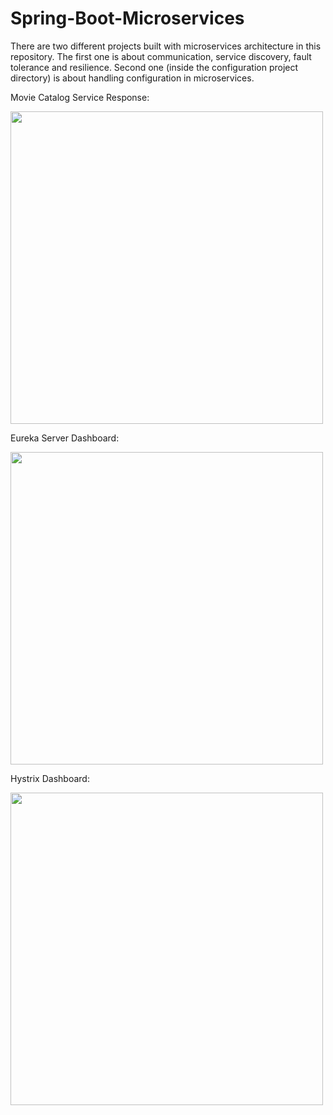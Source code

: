 # Spring-Boot-Microservices
There are two different projects built with microservices architecture in this repository. The first one is about communication, service discovery, fault tolerance and resilience. Second one (inside the configuration project directory) is about handling configuration in microservices.

Movie Catalog Service Response:
<p>
  <img src="https://user-images.githubusercontent.com/22731894/81469261-c31d2d00-91ec-11ea-8f77-d1f9af908fd1.png" width="500">
</p>

Eureka Server Dashboard:
<p>
  <img src="https://user-images.githubusercontent.com/22731894/81469263-c4e6f080-91ec-11ea-98ee-8a52f46fb0ab.png" width="500">
</p>

Hystrix Dashboard:
<p>
  <img src="https://user-images.githubusercontent.com/22731894/81469265-c57f8700-91ec-11ea-84b0-6bf78ee11dba.png" width="500">
</p>
